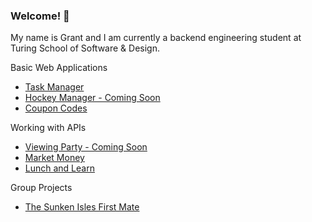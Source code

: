 ### Welcome! 👋

My name is Grant and I am currently a backend engineering student at Turing School of Software & Design. 

Basic Web Applications
- [Task Manager](https://github.com/grantdavis303/task_manager)
- [Hockey Manager - Coming Soon]()
- [Coupon Codes](https://github.com/grantdavis303/coupon_codes)

Working with APIs
- [Viewing Party - Coming Soon]()
- [Market Money](https://github.com/grantdavis303/market_money)
- [Lunch and Learn](https://github.com/grantdavis303/lunch_and_learn)

Group Projects
- [The Sunken Isles First Mate](https://github.com/The-Sunken-Isles-First-Mate)

<!--
My Time at Turing:

- [M1 Project Reflections](https://gist.github.com/grantdavis303/5125a577b496932de8a916056e56a930)
- [M2 Intermission Work](https://gist.github.com/grantdavis303/ae196be07510a877020f58f615d998af)

<!--
**grantdavis303/grantdavis303** is a ✨ _special_ ✨ repository because its `README.md` (this file) appears on your GitHub profile.

Here are some ideas to get you started:

- 🔭 I’m currently working on ...
- 🌱 I’m currently learning ...
- 👯 I’m looking to collaborate on ...
- 🤔 I’m looking for help with ...
- 💬 Ask me about ...
- 📫 How to reach me: ...
- 😄 Pronouns: ...
- ⚡ Fun fact: ...
-->
